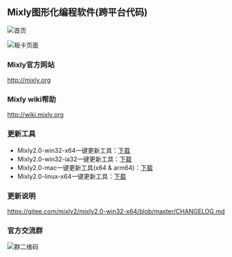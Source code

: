 ## Mixly图形化编程软件(跨平台代码)

![首页](https://images.gitee.com/uploads/images/2022/0617/011457_3dd93247_5225463.jpeg "屏幕截图.png")

![板卡页面](https://images.gitee.com/uploads/images/2022/0617/011645_48689fe3_5225463.jpeg "屏幕截图.png")

### Mixly官方网站

http://mixly.org

### Mixly wiki帮助

http://wiki.mixly.org

### 更新工具

- Mixly2.0-win32-x64一键更新工具：[下载](http://106.52.57.223:8888/down/JR3kt1PdFGGk)
- Mixly2.0-win32-ia32一键更新工具：[下载](http://106.52.57.223:8888/down/wqNvZZHc40iT)
- Mixly2.0-mac一键更新工具(x64 & arm64)：[下载](http://106.52.57.223:8888/down/ouypvPqHncQI)
- Mixly2.0-linux-x64一键更新工具：[下载](http://106.52.57.223:8888/down/H6UT9elkcWlp)

### 更新说明

https://gitee.com/mixly2/mixly2.0-win32-x64/blob/master/CHANGELOG.md

### 官方交流群

![群二维码](https://images.gitee.com/uploads/images/2022/0617/011215_1fbe6d6a_5225463.png)
